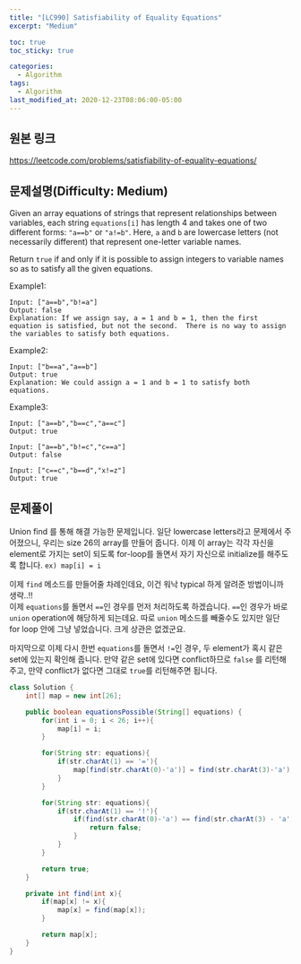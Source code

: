 ```yaml
---
title: "[LC990] Satisfiability of Equality Equations"
excerpt: "Medium"

toc: true
toc_sticky: true

categories:
  - Algorithm
tags:
  - Algorithm
last_modified_at: 2020-12-23T08:06:00-05:00
---
```


## 원본 링크

<https://leetcode.com/problems/satisfiability-of-equality-equations/>

## 문제설명(Difficulty: Medium)

Given an array equations of strings that represent relationships between variables, each string `equations[i]` has length 4 and takes one of two different forms: `"a==b"` or `"a!=b"`. Here, `a` and `b` are lowercase letters (not necessarily different) that represent one-letter variable names.

Return `true` if and only if it is possible to assign integers to variable names so as to satisfy all the given equations.

Example1:

```
Input: ["a==b","b!=a"]
Output: false
Explanation: If we assign say, a = 1 and b = 1, then the first equation is satisfied, but not the second.  There is no way to assign the variables to satisfy both equations.
```

Example2:

```
Input: ["b==a","a==b"]
Output: true
Explanation: We could assign a = 1 and b = 1 to satisfy both equations.
```

Example3:

```
Input: ["a==b","b==c","a==c"]
Output: true

Input: ["a==b","b!=c","c==a"]
Output: false

Input: ["c==c","b==d","x!=z"]
Output: true
```

## 문제풀이

Union find 를 통해 해결 가능한 문제입니다. 일단 lowercase letters라고 문제에서 주어졌으니, 우리는 size 26의 array를 만들어 줍니다. 이제 이 array는 각각 자신을 element로 가지는 set이 되도록 for-loop를 돌면서 자기 자신으로 initialize를 해주도록 합니다. `ex) map[i] = i`

이제 `find` 메소드를 만들어줄 차례인데요, 이건 워낙 typical 하게 알려준 방법이니까 생략..!!  
이제 `equations`를 돌면서 `==`인 경우를 먼저 처리하도록 하겠습니다. `==`인 경우가 바로 `union` operation에 해당하게 되는데요. 따로 `union` 메소드를 빼줄수도 있지만 일단 for loop 안에 그냥 넣었습니다. 크게 상관은 없겠군요.

마지막으로 이제 다시 한번 `equations`를 돌면서 `!=`인 경우, 두 element가 혹시 같은 set에 있는지 확인해 줍니다.
만약 같은 set에 있다면 conflict하므로 `false` 를 리턴해주고, 만약 conflict가 없다면 그대로 `true`를 리턴해주면 됩니다.

```java
class Solution {
    int[] map = new int[26];

    public boolean equationsPossible(String[] equations) {
        for(int i = 0; i < 26; i++){
            map[i] = i;
        }

        for(String str: equations){
            if(str.charAt(1) == '='){
                map[find(str.charAt(0)-'a')] = find(str.charAt(3)-'a');
            }
        }

        for(String str: equations){
            if(str.charAt(1) == '!'){
                if(find(str.charAt(0)-'a') == find(str.charAt(3) - 'a')){
                    return false;
                }
            }
        }

        return true;
    }

    private int find(int x){
        if(map[x] != x){
            map[x] = find(map[x]);
        }

        return map[x];
    }
}
```
